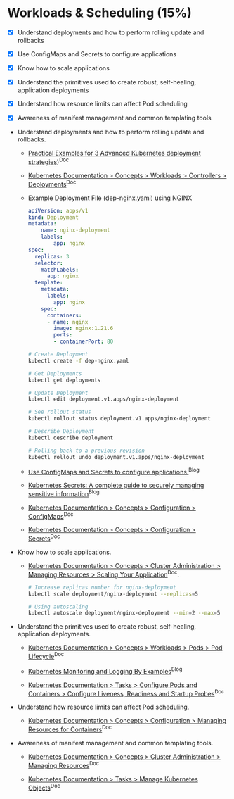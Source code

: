 # Workloads & Scheduling (15%)

- [x]  Understand deployments and how to perform rolling update and rollbacks
- [x]  Use ConfigMaps and Secrets to configure applications
- [x]  Know how to scale applications
- [x]  Understand the primitives used to create robust, self-healing, application deployments
- [x]  Understand how resource limits can affect Pod scheduling
- [x]  Awareness of manifest management and common templating tools


- Understand deployments and how to perform rolling update and rollbacks.

    - [Practical Examples for 3 Advanced Kubernetes deployment strategies](https://teckbootcamps.com/practical-examples-for-3-advanced-kubernetes-deployment-strategies/))<sup>Doc</sup>

    - [Kubernetes Documentation > Concepts > Workloads > Controllers > Deployments](https://kubernetes.io/docs/concepts/workloads/controllers/deployment/)<sup>Doc</sup>

    - Example Deployment File (dep-nginx.yaml) using NGINX

        ```yaml
        apiVersion: apps/v1
        kind: Deployment
        metadata:
            name: nginx-deployment
            labels:
                app: nginx
        spec:
          replicas: 3
          selector:
            matchLabels:
              app: nginx
          template:
            metadata:
              labels:
                app: nginx
            spec:
              containers:
              - name: nginx
                image: nginx:1.21.6
                ports:
                - containerPort: 80
        ```

        ```bash
        # Create Deployment
        kubectl create -f dep-nginx.yaml

        # Get Deployments
        kubectl get deployments

        # Update Deployment
        kubectl edit deployment.v1.apps/nginx-deployment

        # See rollout status
        kubectl rollout status deployment.v1.apps/nginx-deployment

        # Describe Deployment
        kubectl describe deployment

        # Rolling back to a previous revision
        kubectl rollout undo deployment.v1.apps/nginx-deployment
        ```

    - [ Use ConfigMaps and Secrets to configure applications.](https://teckbootcamps.com/understanding-kubernetes-volumes-and-configuration-data/)<sup>Blog</sup>

    - [Kubernetes Secrets: A complete guide to securely managing sensitive information](https://teckbootcamps.com/kubernetes-secrets-a-complete-guide-to-securely-managing-sensitive-information/)<sup>Blog</sup>

    - [Kubernetes Documentation > Concepts > Configuration > ConfigMaps](https://kubernetes.io/docs/concepts/configuration/configmap/)<sup>Doc</sup>

    - [Kubernetes Documentation > Concepts > Configuration > Secrets](https://kubernetes.io/docs/concepts/configuration/secret/)<sup>Doc</sup>

- Know how to scale applications.

    - [Kubernetes Documentation > Concepts > Cluster Administration > Managing Resources > Scaling Your Application](https://kubernetes.io/docs/concepts/cluster-administration/manage-deployment/#scaling-your-application)<sup>Doc</sup>.

        ```bash
        # Increase replicas number for nginx-deployment
        kubectl scale deployment/nginx-deployment --replicas=5

        # Using autoscaling
        kubectl autoscale deployment/nginx-deployment --min=2 --max=5
        ```

- Understand the primitives used to create robust, self-healing, application deployments.

    - [Kubernetes Documentation > Concepts > Workloads > Pods > Pod Lifecycle](https://kubernetes.io/docs/concepts/workloads/pods/pod-lifecycle/)<sup>Doc</sup>
    
    - [Kubernetes Monitoring and Logging By Examples](https://teckbootcamps.com/kubernetes-monitoring-and-logging-by-examples/)<sup>Blog</sup>

    - [Kubernetes Documentation > Tasks > Configure Pods and Containers > Configure Liveness, Readiness and Startup Probes](https://kubernetes.io/docs/tasks/configure-pod-container/configure-liveness-readiness-startup-probes/)<sup>Doc</sup>

- Understand how resource limits can affect Pod scheduling.

    - [Kubernetes Documentation > Concepts > Configuration > Managing Resources for Containers](https://kubernetes.io/docs/concepts/configuration/manage-resources-containers/)<sup>Doc</sup>

- Awareness of manifest management and common templating tools.

    - [Kubernetes Documentation > Concepts > Cluster Administration > Managing Resources](https://kubernetes.io/docs/concepts/cluster-administration/manage-deployment/)<sup>Doc</sup>

    - [Kubernetes Documentation > Tasks > Manage Kubernetes Objects](https://kubernetes.io/docs/tasks/manage-kubernetes-objects/)<sup>Doc</sup>
